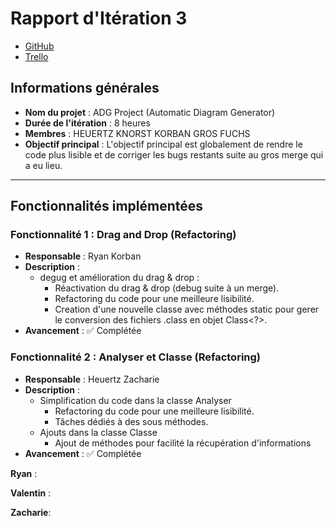 # Rapport d'Itération 3

- [GitHub](https://github.com/Valentxn7/adg_project)
- [Trello](https://trello.com/b/qoNw8Geq/sae-301-adgproject)
## Informations générales

- **Nom du projet** : ADG Project (Automatic Diagram Generator)
- **Durée de l'itération** : 8 heures
- **Membres** : HEUERTZ KNORST KORBAN GROS FUCHS
- **Objectif principal** : L'objectif principal est globalement de rendre le code plus lisible et de corriger les bugs restants suite au gros merge qui a eu lieu.

---
## Fonctionnalités implémentées

### Fonctionnalité 1 : Drag and Drop (Refactoring)
- **Responsable** : Ryan Korban
- **Description** :
  - degug et amélioration du drag & drop :
    - Réactivation du drag & drop (debug suite à un merge).
    - Refactoring du code pour une meilleure lisibilité.
    - Creation d'une nouvelle classe avec méthodes static pour gerer le conversion des fichiers .class en objet Class<?>.
- **Avancement** : ✅ Complétée

### Fonctionnalité 2 : Analyser et Classe (Refactoring)
- **Responsable** : Heuertz Zacharie
- **Description** :
  - Simplification du code dans la classe Analyser
    - Refactoring du code pour une meilleure lisibilité.
    - Tâches dédiés à des sous méthodes.
  - Ajouts dans la classe Classe
    - Ajout de méthodes pour facilité la récupération d'informations
- **Avancement** : ✅ Complétée

**Ryan** :

**Valentin** :

**Zacharie**:


